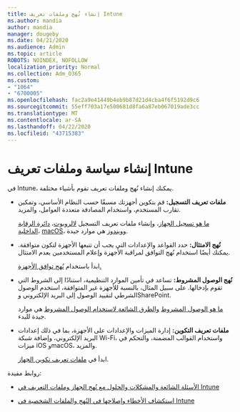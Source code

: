 ```yaml
---
title: إنشاء نُهج وملفات تعريف Intune
ms.author: mandia
author: mandia
manager: dougeby
ms.date: 04/21/2020
ms.audience: Admin
ms.topic: article
ROBOTS: NOINDEX, NOFOLLOW
localization_priority: Normal
ms.collection: Adm_O365
ms.custom:
- "1064"
- "6700005"
ms.openlocfilehash: fac2a9e41449b4eb9b87d21d4cba4f6f5192d9c6
ms.sourcegitcommit: 55eff703a17e500681d8fa6a87eb067019ade3cc
ms.translationtype: MT
ms.contentlocale: ar-SA
ms.lasthandoff: 04/22/2020
ms.locfileid: "43715383"
---
```

# <a name="creating-intune-policy-and-profiles"></a>إنشاء سياسة وملفات تعريف Intune

في Intune، يمكنك إنشاء نُهج وملفات تعريف تقوم بأشياء مختلفة.

- **ملفات تعريف التسجيل:** قم بتكوين أجهزتك مسبقًا حسب النظام الأساسي، وتمكين تقارب المستخدم، واستخدام المصادقة متعددة العوامل، والمزيد.

  [ما هو تسجيل الجهاز](https://docs.microsoft.com/intune/device-enrollment)، وإنشاء ملفات تعريف التسجيل [لالروبوت](https://docs.microsoft.com/intune/android-enroll)، [دائرة الرقابة الداخلية](https://docs.microsoft.com/intune/ios-enroll)، [macOS](https://docs.microsoft.com/intune/macos-enroll)، [وويندوز](https://docs.microsoft.com/intune/windows-enrollment-methods) هي موارد جيدة.

- **نُهج الامتثال:** حدد القواعد والإعدادات التي يجب أن تتبعها الأجهزة لتكون متوافقة. يمكنك أيضًا استخدام نُهج التوافق لمراقبة الأجهزة وإعلام المستخدمين بعدم الامتثال.

  ابدأ باستخدام [نُهج توافق الأجهزة.](https://docs.microsoft.com/intune/device-compliance-get-started)
- **نُهج الوصول المشروط:** تساعد في تأمين الموارد التنظيمية، استنادًا إلى الشروط التي تقوم بإدخالها. على سبيل المثال، بالنسبة للأجهزة غير المتوافقة، استخدم الوصول الشرطي لتقييد الوصول إلى البريد الإلكتروني وSharePoint.

  [ما هو الوصول المشروط](https://docs.microsoft.com/intune/conditional-access) [والطرق الشائعة لاستخدام الوصول المشروط](https://docs.microsoft.com/intune/conditional-access-intune-common-ways-use) هي موارد جيدة للبدء.

- **ملفات تعريف التكوين:** إدارة الميزات والإعدادات على الأجهزة، بما في ذلك إعدادات البريد الإلكتروني، وإضافة شبكة Wi-Fi، واستخدام القوالب المضمنة، والتحكم في ميزات iOS وmacOS، والمزيد.

  ابدأ في [ملفات تعريف تكوين الجهاز](https://docs.microsoft.com/intune/device-profiles).

روابط مفيدة:

- [الأسئلة الشائعة والمشكلات والحلول مع نُهج الجهاز وملفات التعريف في Intune](https://docs.microsoft.com/intune/device-profile-troubleshoot)

- [استكشاف الأخطاء وإصلاحها في النُهج والملفات الشخصية في Intune](https://docs.microsoft.com/intune/troubleshoot-policies-in-microsoft-intune)
